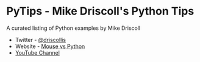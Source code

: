 # PyTips - Mike Driscoll's Python Tips

A curated listing of Python examples by Mike Driscoll

- Twitter - [@driscollis](https://twitter.com/driscollis)
- Website - [Mouse vs Python](https://www.blog.pythonlibrary.org/)
- [YouTube Channel](https://www.youtube.com/c/MouseVsPython)
